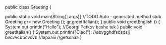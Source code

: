 public class Greeting {

public static void main(String[] args){
    //TODO Auto - generated method stub
    Greeting gr= new Greeting ();
    gr.greetItalian();
}
public void greetEnglish () {
    System.out.println("Hello");
    //Georgi Petkov beshe tuk
}
public void greetItalian()
{
    System.out.println("Ciao!");
    //abvgghdfsdsdsjj bvcvvcbbcvcvb
    //lapaaiii
    //getssaaa
}

